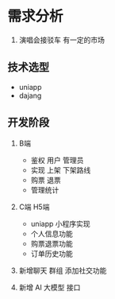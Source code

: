 # 需求分析

1. 演唱会接驳车 有一定的市场

## 技术选型

- uniapp
- dajang

## 开发阶段

1. B端
    - 鉴权 用户  管理员
    - 实现 上架 下架路线
    - 购票 退票
    - 管理统计
    
2. C端 H5端
    - uniapp 小程序实现 
    - 个人信息功能
    - 购票退票功能
    - 订单历史功能
3. 新增聊天 群组 添加社交功能
4. 新增 AI 大模型 接口




